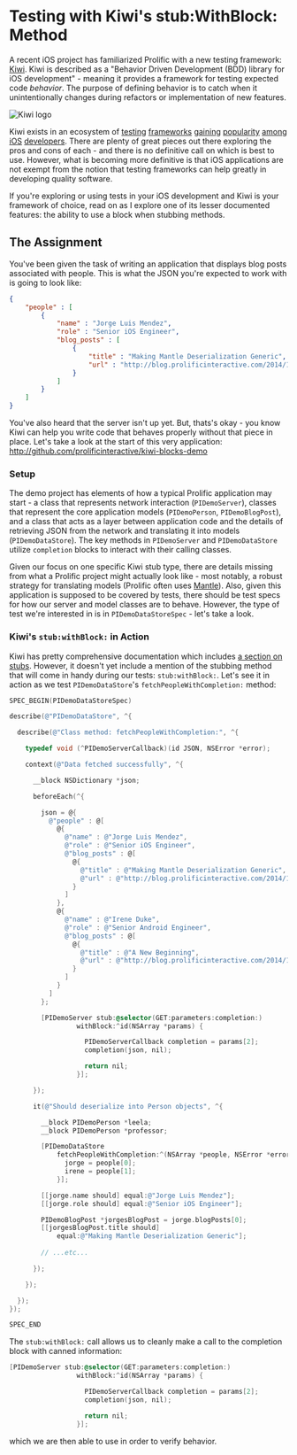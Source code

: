 # Testing with Kiwi's stub:WithBlock: Method

A recent iOS project has familiarized Prolific with a new testing framework: [Kiwi](https://github.com/kiwi-bdd/Kiwi). Kiwi is described as a "Behavior Driven Development (BDD) library for iOS development" - meaning it provides a framework for testing expected code _behavior_. The purpose of defining behavior is to catch when it unintentionally changes during refactors or implementation of new features. 

![Kiwi logo](https://raw.githubusercontent.com/prolificinteractive/kiwi-blocks-demo/feature/blog_post/images/kiwi1.png?token=AFNCYa8wDXlhi2PZbrN9ffO03SK11W9Eks5Vbe6-wA%3D%3D "Kiwi logo")

Kiwi exists in an ecosystem of [testing](https://developer.apple.com/library/ios/documentation/DeveloperTools/Conceptual/testing_with_xcode/Introduction/Introduction.html) [frameworks](https://github.com/specta/specta) [gaining](https://github.com/kif-framework/KIF) [popularity](https://github.com/calabash/calabash-ios) [among](https://github.com/facebook/ios-snapshot-test-case) [iOS](https://github.com/pivotal/cedar) [developers](https://github.com/Quick/Quick). There are plenty of great pieces out there exploring the pros and cons of each - and there is no definitive call on which is best to use. However, what is becoming more definitive is that iOS applications are not exempt from the notion that testing frameworks can help greatly in developing quality software. 

If you're exploring or using tests in your iOS development and Kiwi is your framework of choice, read on as I explore one of its lesser documented features: the ability to use a block when stubbing methods.

## The Assignment

You've been given the task of writing an application that displays blog posts associated with people. This is what the JSON you're expected to work with is going to look like:

``` JSON
{
	"people" : [
		{
			"name" : "Jorge Luis Mendez",
			"role" : "Senior iOS Engineer",
			"blog_posts" : [
				{
					"title" : "Making Mantle Deserialization Generic",
					"url" : "http://blog.prolificinteractive.com/2014/12/15/making-mantle-deserialization-generic/"
				}
			]
		}
	]
}
```

You've also heard that the server isn't up yet. But, thats's okay - you know Kiwi can help you write code that behaves properly without that piece in place. Let's take a look at the start of this very application: http://github.com/prolificinteractive/kiwi-blocks-demo

### Setup

The demo project has elements of how a typical Prolific application may start - a class that represents network interaction (`PIDemoServer`), classes that represent the core application models (`PIDemoPerson`, `PIDemoBlogPost`), and a class that acts as a layer between application code and the details of retrieving JSON from the network and translating it into models (`PIDemoDataStore`). The key methods in `PIDemoServer` and `PIDemoDataStore` utilize `completion` blocks to interact with their calling classes. 

Given our focus on one specific Kiwi stub type, there are details missing from what a Prolific project might actually look like - most notably, a robust strategy for translating models (Prolific often uses [Mantle](http://blog.prolificinteractive.com/2014/12/15/making-mantle-deserialization-generic/)). Also, given this application is supposed to be covered by tests, there should be test specs for how our server and model classes are to behave. However, the type of test we're interested in is in `PIDemoDataStoreSpec` - let's take a look.

### Kiwi's `stub:withBlock:` in Action

Kiwi has pretty comprehensive documentation which includes [a section on stubs](https://github.com/kiwi-bdd/Kiwi/wiki/Mocks-and-Stubs#stubs). However, it doesn't yet include a mention of the stubbing method that will come in handy during our tests: `stub:withBlock:`. Let's see it in action as we test `PIDemoDataStore`'s `fetchPeopleWithCompletion:` method:

``` objective-c
SPEC_BEGIN(PIDemoDataStoreSpec)

describe(@"PIDemoDataStore", ^{

  describe(@"Class method: fetchPeopleWithCompletion:", ^{

    typedef void (^PIDemoServerCallback)(id JSON, NSError *error);

    context(@"Data fetched successfully", ^{

      __block NSDictionary *json;

      beforeEach(^{

        json = @{
          @"people" : @[
            @{
              @"name" : @"Jorge Luis Mendez",
              @"role" : @"Senior iOS Engineer",
              @"blog_posts" : @[
                @{
                  @"title" : @"Making Mantle Deserialization Generic",
                  @"url" : @"http://blog.prolificinteractive.com/2014/12/15/making-mantle-deserialization-generic/"
                }              
              ]
            },
            @{
              @"name" : @"Irene Duke",
              @"role" : @"Senior Android Engineer",
              @"blog_posts" : @[
                @{
                  @"title" : @"A New Beginning",
                  @"url" : @"http://blog.prolificinteractive.com/2014/11/19/new-beginning/"
                }
              ]
            }
          ]
        };

        [PIDemoServer stub:@selector(GET:parameters:completion:)
                 withBlock:^id(NSArray *params) {

                   PIDemoServerCallback completion = params[2];
                   completion(json, nil);

                   return nil;
                 }];

      });

      it(@"Should deserialize into Person objects", ^{

        __block PIDemoPerson *leela;
        __block PIDemoPerson *professor;

        [PIDemoDataStore
            fetchPeopleWithCompletion:^(NSArray *people, NSError *error) {
              jorge = people[0];
              irene = people[1];
            }];

        [[jorge.name should] equal:@"Jorge Luis Mendez"];
        [[jorge.role should] equal:@"Senior iOS Engineer"];

        PIDemoBlogPost *jorgesBlogPost = jorge.blogPosts[0];
        [[jorgesBlogPost.title should]
            equal:@"Making Mantle Deserialization Generic"];
        
        // ...etc...

      });

    });

  });
});

SPEC_END
```

The `stub:withBlock:` call allows us to cleanly make a call to the completion block with canned information:

```objective-c
[PIDemoServer stub:@selector(GET:parameters:completion:)
                 withBlock:^id(NSArray *params) {

                   PIDemoServerCallback completion = params[2];
                   completion(json, nil);

                   return nil;
                 }];
```

which we are then able to use in order to verify behavior.


